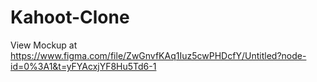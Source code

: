# Kahoot-Clone

View Mockup at https://www.figma.com/file/ZwGnvfKAq1Iuz5cwPHDcfY/Untitled?node-id=0%3A1&t=yFYAcxjYF8Hu5Td6-1
